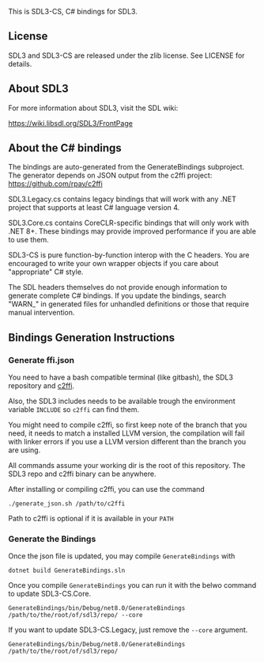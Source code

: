 This is SDL3-CS, C# bindings for SDL3.

License
-------
SDL3 and SDL3-CS are released under the zlib license. See LICENSE for details.

About SDL3
----------
For more information about SDL3, visit the SDL wiki:

https://wiki.libsdl.org/SDL3/FrontPage

About the C# bindings
---------------------
The bindings are auto-generated from the GenerateBindings subproject.
The generator depends on JSON output from the c2ffi project: https://github.com/rpav/c2ffi

SDL3.Legacy.cs contains legacy bindings that will work with any .NET project that supports at least C# language version 4.

SDL3.Core.cs contains CoreCLR-specific bindings that will only work with .NET 8+. These bindings may provide improved performance if you are able to use them.

SDL3-CS is pure function-by-function interop with the C headers.
You are encouraged to write your own wrapper objects if you care about "appropriate" C# style.

The SDL headers themselves do not provide enough information to generate complete C# bindings.
If you update the bindings, search "WARN_" in generated files for unhandled definitions or those that require manual intervention.

## Bindings Generation Instructions
### Generate ffi.json
You need to have a bash compatible terminal (like gitbash), the SDL3 repository
and [c2ffi](https://github.com/rpav/c2ffi).

Also, the SDL3 includes needs to be available trough the environment variable
`INCLUDE` so `c2ffi` can find them.

You might need to compile c2ffi, so first keep note of the branch that you 
need, it needs to match a installed LLVM version, the compilation will fail
with linker errors if you use a LLVM version different than the branch you are
using.

All commands assume your working dir is the root of this repository.
The SDL3 repo and c2ffi binary can be anywhere.

After installing or compiling c2ffi, you can use the command

```
./generate_json.sh /path/to/c2ffi
```

Path to c2ffi is optional if it is available in your `PATH`

### Generate the Bindings
Once the json file is updated, you may compile `GenerateBindings` with
```
dotnet build GenerateBindings.sln
```
Once you compile `GenerateBindings` you can run it with the belwo command to update SDL3-CS.Core.
```
GenerateBindings/bin/Debug/net8.0/GenerateBindings /path/to/the/root/of/sdl3/repo/ --core
```

If you want to update SDL3-CS.Legacy, just remove the `--core` argument.

```
GenerateBindings/bin/Debug/net8.0/GenerateBindings /path/to/the/root/of/sdl3/repo/
```

